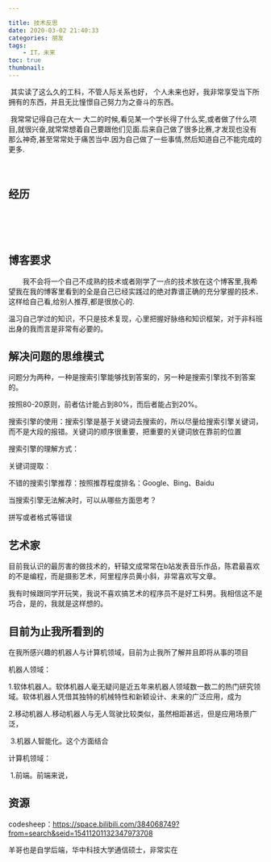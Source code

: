 ```yaml
---

title: 技术反思 
date: 2020-03-02 21:40:33
categories: 朋友
tags:
    - IT，未来 
toc: true
thumbnail: 
---
```


​      其实读了这么久的工科，不管人际关系也好， 个人未来也好，我非常享受当下所拥有的东西，并且无比憧憬自己努力为之奋斗的东西。

​      我常常记得自己在大一 大二的时候,看见某一个学长得了什么奖,或者做了什么项目,就很兴奋,就常常想着自己要跟他们见面.后来自己做了很多比赛,才发现也没有那么神奇,甚至常常处于痛苦当中.因为自己做了一些事情,然后知道自己不能完成的更多.

　　<!--more-->

## 经历

　　

　　





## 博客要求

　　我不会将一个自己不成熟的技术或者刚学了一点的技术放在这个博客里,我希望我在我的博客里看到的全是自己已经实践过的绝对靠谱正确的充分掌握的技术．这样给自己看,给别人推荐,都是很放心的.

温习自己学过的知识，不只是技术复现，心里把握好脉络和知识框架，对于非科班出身的我而言是非常有必要的。

## 解决问题的思维模式

问题分为两种，一种是搜索引擎能够找到答案的，另一种是搜索引擎找不到答案的。

按照80-20原则，前者估计能占到80%，而后者能占到20%。

搜索引擎的使用：搜索引擎是基于关键词去搜索的，所以尽量给搜索引擎关键词，而不是大段的报错。关键词的顺序很重要，把重要的关键词放在靠前的位置

搜索引擎的理解方式：

关键词提取：

不错的搜索引擎推荐：按照推荐程度排名：Google、Bing、Baidu　　

当搜索引擎无法解决时，可以从哪些方面思考？

拼写或者格式等错误

## 艺术家

​      目前我认识的最厉害的做技术的，轩辕文成常常在b站发表音乐作品，陈君最喜欢的不是编程，而是摄影艺术，阿里程序员黄小斜，非常喜欢写文章。

​      我有时候跟同学开玩笑，我说不喜欢搞艺术的程序员不是好工科男。我相信这不是巧合，是的，我就是这样想的。

## 目前为止我所看到的

​       在我所感兴趣的机器人与计算机领域，目前为止我所了解并且即将从事的项目

  机器人领域：

​    1.软体机器人。软体机器人毫无疑问是近五年来机器人领域数一数二的热门研究领域。软体机器人凭借其独特的机械特性和新颖设计、未来的广泛应用，成为

​     2.移动机器人.移动机器人与无人驾驶比较类似，虽然相距甚远，但是应用场景广泛，

​    3.机器人智能化。这个方面结合



计算机领域：

​    1.前端。前端来说，



## 资源

codesheep：https://space.bilibili.com/384068749?from=search&seid=15411201132347973708

羊哥也是自学后端，华中科技大学通信硕士，非常实在



